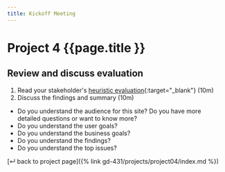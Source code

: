 ```yaml
---
title: Kickoff Meeting
---
```


# Project 4 {{page.title }}

## Review and discuss evaluation
1. Read your stakeholder's [heuristic evaluation](https://docs.google.com/spreadsheets/d/e/2PACX-1vTVuhXA6OWq6W4Tra4L3hwP_4Vv4mvSaPtbpJxlHFxWiMlVFQ1QkG1WOkISFPpsQAtf-5fPhEyOHI6a/pubhtml?gid=1940791630&single=true){:target="_blank"} (10m)
2. Discuss the findings and summary (10m)
  - Do you understand the audience for this site? Do you have more detailed questions or want to know more?
  - Do you understand the user goals?
  - Do you understand the business goals?
  - Do you understand the findings?
  - Do you understand the top issues?

[&#x21b5; back to project page]({% link gd-431/projects/project04/index.md %})
